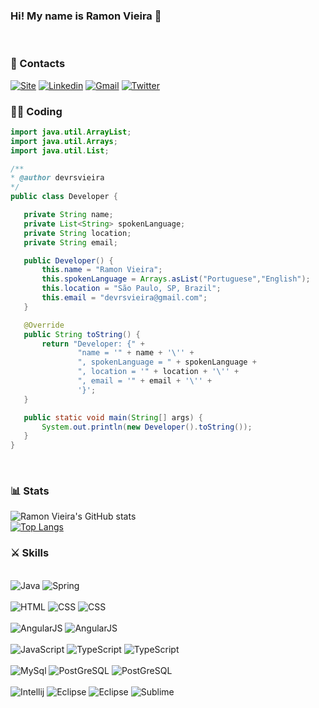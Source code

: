 ### Hi! My name is Ramon Vieira 🖖
<br/> 

<h3>📱 Contacts</h3>

[![Site](https://img.shields.io/badge/ramonvieira-0A0A0A?style=for-the-badge&logo=devdotto&logoColor=white)](https://ramonvieira.com.br)
[![Linkedin](https://img.shields.io/badge/LinkedIn-0077B5?style=for-the-badge&logo=linkedin&logoColor=white)](https://www.linkedin.com/in/rsvieira)
[![Gmail](https://img.shields.io/badge/Gmail-D14836?style=for-the-badge&logo=gmail&logoColor=white&link=mailto:devrsvieira@gmail.com)](mailto:devrsvieira@gmail.com)
[![Twitter](https://img.shields.io/badge/Twitter-1DA1F2?style=for-the-badge&logo=twitter&logoColor=white)](https://twitter.com/ramonsv89)

### 👨‍💻 Coding

 ```java
import java.util.ArrayList;
import java.util.Arrays;
import java.util.List;

/**
 * @author devrsvieira
 */
public class Developer {

    private String name;
    private List<String> spokenLanguage;
    private String location;
    private String email;

    public Developer() {
        this.name = "Ramon Vieira";
        this.spokenLanguage = Arrays.asList("Portuguese","English");
        this.location = "São Paulo, SP, Brazil";
        this.email = "devrsvieira@gmail.com";
    }

    @Override
    public String toString() {
        return "Developer: {" +
                "name = '" + name + '\'' +
                ", spokenLanguage = " + spokenLanguage +
                ", location = '" + location + '\'' +
                ", email = '" + email + '\'' +
                '}';
    }

    public static void main(String[] args) {
        System.out.println(new Developer().toString());
    }
}
```
</br>
<h3> 📊 Stats </h3>

![Ramon Vieira's GitHub stats](https://github-readme-stats.vercel.app/api?username=rsvieira&show_icons=true&theme=synthwave)
<br/>
[![Top Langs](https://github-readme-stats.vercel.app/api/top-langs/?username=rsvieira)](https://github.com/anuraghazra/github-readme-stats)


<h3>⚔️ Skills</h3>

<div style="display: inline_block"><br/> 
    <img alt="Java" src="https://img.shields.io/badge/Java-ED8B00?style=for-the-badge&logo=java&logoColor=white">
    <img alt="Spring" src="https://img.shields.io/badge/Spring-6DB33F?style=for-the-badge&logo=spring&logoColor=white">
</div>

<br/>
<div style="display: inline_block">
    <img alt="HTML" src="https://img.shields.io/badge/HTML-239120?style=for-the-badge&logo=html5&logoColor=white">
    <img alt="CSS" src="https://img.shields.io/badge/CSS-239120?&style=for-the-badge&logo=css3&logoColor=white">    
    <img alt="CSS" src="https://img.shields.io/badge/Bootstrap-563D7C?style=for-the-badge&logo=bootstrap&logoColor=white">
    
</div>

<br/>
<div style="display: inline_block">
    <img alt="AngularJS" src="https://img.shields.io/badge/AngularJS-E23237?style=for-the-badge&logo=angularjs&logoColor=white">    
    <img alt="AngularJS" src="https://img.shields.io/badge/Angular-DD0031?style=for-the-badge&logo=angular&logoColor=white">    
    
</div>

<br/>
<div style="display: inline_block">
    <img alt="JavaScript" src="https://img.shields.io/badge/JavaScript-323330?style=for-the-badge&logo=javascript&logoColor=F7DF1E">
    <img alt="TypeScript" src="https://img.shields.io/badge/jQuery-0769AD?style=for-the-badge&logo=jquery&logoColor=white">
    <img alt="TypeScript" src="https://img.shields.io/badge/TypeScript-007ACC?style=for-the-badge&logo=typescript&logoColor=white">    
    
</div>

<br/>
<div style="display: inline_block">
    <img alt="MySql" src="https://img.shields.io/badge/MySQL-00000F?style=for-the-badge&logo=mysql&logoColor=white">    
    <img alt="PostGreSQL" src="https://img.shields.io/badge/PostgreSQL-316192?style=for-the-badge&logo=postgresql&logoColor=white"> 
    <img alt="PostGreSQL" src="https://img.shields.io/badge/Oracle-F80000?style=for-the-badge&logo=Oracle&logoColor=white">
</div>

<br/>
<div style="display: inline_block">
    <img alt="Intellij" src="https://img.shields.io/badge/IntelliJ_IDEA-000000.svg?style=for-the-badge&logo=intellij-idea&logoColor=white">    
    <img alt="Eclipse" src="https://img.shields.io/badge/Eclipse-2C2255?style=for-the-badge&logo=eclipse&logoColor=white">
    <img alt="Eclipse" src="https://img.shields.io/badge/Visual_Studio_Code-0078D4?style=for-the-badge&logo=visual%20studio%20code&logoColor=white">
    <img alt="Sublime" src="https://img.shields.io/badge/sublime_text-%23575757.svg?&style=for-the-badge&logo=sublime-text&logoColor=important">
</div>
